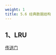 ```yaml
---
weight: 1
title: 5.6 经典数据结构
---
```


## 1、LRU

[传送门](https://yswang837.github.io/docs/example/leetcode/5.1-hot100/#146lru%E7%BC%93%E5%AD%98)

```go

```
